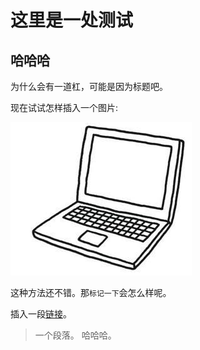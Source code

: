 

# 这里是一处测试

## 哈哈哈

为什么会有一道杠，可能是因为标题吧。

现在试试怎样插入一个图片:

![avatar](pictures/timg.jpg)

这种方法还不错。那`标记一下`会怎么样呢。

插入一段[链接](http://google.com)。

>一个段落。
哈哈哈。
